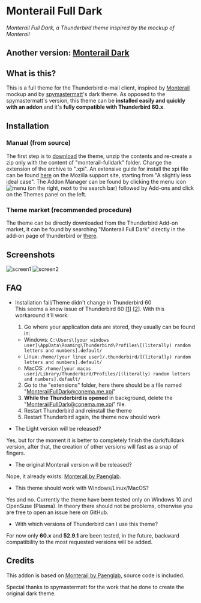 # Monterail Full Dark
_Monterail Full Dark, a Thunderbird theme inspired by the mockup of Monterail_

## Another version: [Monterail Dark](https://github.com/conema/monterail-dark)

## What is this?
This is a full theme for the Thunderbird e-mail client, inspired by [Monterail](https://monterail.com/blog/2016/the-power-of-email-clients-why-did-we-redesign-thunderbird) mockup and by [spymastermatt](https://github.com/spymastermatt/thunderbird-monterail)'s dark theme. As opposed to the spymastermatt's version, this theme can be **installed easily and quickly with an addon** and it's **fully compatible with Thunderbird 60.x**.

## Installation
### Manual (from source)
The first step is to [download](https://github.com/conema/monterail-fulldark/archive/master.zip) the theme, unzip the contents and re-create a zip only with the content of "monterail-fulldark" folder. Change the extension of the archive to ".xpi". An extensive guide for install the xpi file can be found [here](https://support.mozilla.org/en-US/kb/installing-addon-thunderbird) on the Mozilla support site, starting from "A slightly less ideal case". The Addon Manager can be found by clicking the menu icon ![menu](https://prod-cdn.sumo.mozilla.net/uploads/gallery/images/2017-10-22-15-37-15-18c775.png) (on the right, next to the search bar) followed by Add-ons and click on the Themes panel on the left.

### Theme market (**recommended procedure**)
The theme can be directly downloaded from the Thunderbird Add-on market, it can be found by searching "Monterail Full Dark" directly in the add-on page of thunderbird or [there](https://addons.thunderbird.net/en-US/thunderbird/addon/monterail-fulldark/).

## Screenshots
![screen1](https://user-images.githubusercontent.com/12801153/44424482-837e5f80-a589-11e8-9410-d8d3a538d755.jpg)
![screen2](https://user-images.githubusercontent.com/12801153/44424481-837e5f80-a589-11e8-94bc-3a45bd658151.jpg)

## FAQ
* Installation fail/Theme didn't change in Thunderbird 60<br>
This seems a know issue of Thunderbird 60 [[1]](https://bugzilla.mozilla.org/show_bug.cgi?id=1484393) [[2]](http://forums.mozillazine.org/viewtopic.php?f=39&t=3041219). With this workaround it'll work:
  1. Go where your application data are stored, they usually can be found in:
    - Windows: `C:\Users\[your windows user]\AppData\Roaming\Thunderbird\Profiles\[(literally) random letters and numbers].default/`
    - Linux: `/home/[your linux user]/.thunderbird/[(literally) random letters and numbers].default/`
    - MacOS: `/home/[your macos user]/Library/Thunderbird/Profiles/[(literally) random letters and numbers].default/`
  2. Go to the "extensions" folder, here there should be a file named "MonterailFullDark@conema.me.xpi"
  3. **While the Thunderbird is opened** in background, delete the "MonterailFullDark@conema.me.xpi" file.
  4. Restart Thunderbird and reinstall the theme
  5. Restart Thunderbird again, the theme now should work


* The Light version will be released?

Yes, but for the moment it is better to completely finish the dark/fulldark version, after that, the creation of other versions will fast as a snap of fingers.

* The original Monterail version will be released?

Nope, it already exists: [Monterail by Paenglab](https://addons.thunderbird.net/en-US/thunderbird/addon/monterail/).

* This theme should work with Windows/Linux/MacOS?

Yes and no. Currently the theme have been tested only on Windows 10 and OpenSuse (Plasma). In theory there should not be problems, otherwise you are free to open an issue here on GitHub.

* With which versions of Thunderbird can I use this theme?

For now only **60.x** and **52.9.1** are been tested, in the future, backward compatibility to the most requested versions will be added.

## Credits
This addon is based on [Monterail by Paenglab](https://addons.thunderbird.net/en-US/thunderbird/addon/monterail/), source code is included.

Special thanks to spymastermatt for the work that he done to create the original dark theme.
